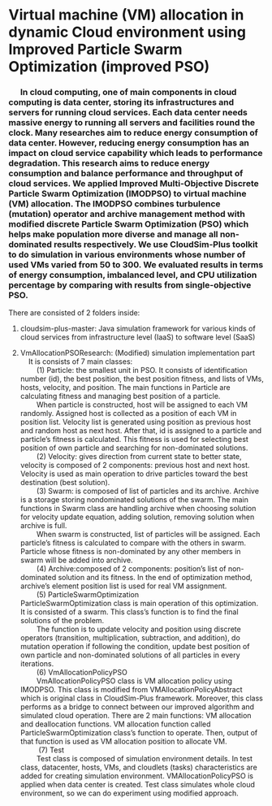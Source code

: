 # Virtual machine (VM) allocation in dynamic Cloud environment using Improved Particle Swarm Optimization (improved PSO) <br />
### &nbsp;&nbsp;&nbsp;&nbsp;&nbsp;&nbsp;In cloud computing, one of main components in cloud computing is data center, storing its infrastructures and servers for running cloud services. Each data center needs massive energy to running all servers and facilities round the clock. Many researches aim to reduce energy consumption of data center. However, reducing energy consumption has an impact on cloud service capability which leads to performance degradation. This research aims to reduce energy consumption and balance performance and throughput of cloud services. We applied Improved Multi-Objective Discrete Particle Swarm Optimization (IMODPSO) to virtual machine (VM) allocation. The IMODPSO combines turbulence (mutation) operator and archive management method with modified discrete Particle Swarm Optimization (PSO) which helps make population more diverse and manage all non-dominated results respectively. We use CloudSim-Plus toolkit to do simulation in various environments whose number of used VMs varied from 50 to 300. We evaluated results in terms of energy consumption, imbalanced level, and CPU utilization percentage by comparing with results from single-objective PSO. 

There are consisted of 2 folders inside:

1. cloudsim-plus-master: Java simulation framework for various kinds of cloud services from infrastructure level (IaaS) to software level (SaaS)

2. VmAllocationPSOResearch: (Modified) simulation implementation part<br />
&nbsp;&nbsp;&nbsp;&nbsp;It is consists of 7 main classes:<br />
&nbsp;&nbsp;&nbsp;&nbsp;&nbsp;&nbsp;&nbsp;&nbsp;(1) Particle: the smallest unit in PSO. It consists of identification number (id), the best position, the best position fitness, and lists of VMs, hosts, velocity, and position. The main functions in Particle are calculating fitness and managing best position of a particle. <br />
&nbsp;&nbsp;&nbsp;&nbsp;&nbsp;&nbsp;&nbsp;&nbsp;When particle is constructed, host will be assigned to each VM randomly. Assigned host is collected as a position of each VM in position list. Velocity list is generated using position as previous host and random host as next host. After that, id is assigned to a particle and particle’s fitness is calculated. This fitness is used for selecting best position of own particle and searching for non-dominated solutions. <br />
&nbsp;&nbsp;&nbsp;&nbsp;&nbsp;&nbsp;&nbsp;&nbsp;(2) Velocity: gives direction from current state to better state, velocity is composed of 2 components: previous host and next host. Velocity is used as main operation to drive particles toward the best destination (best solution). <br />
&nbsp;&nbsp;&nbsp;&nbsp;&nbsp;&nbsp;&nbsp;&nbsp;(3) Swarm: is composed of list of particles and its archive. Archive is a storage storing nondominated solutions of the swarm. The main functions in Swarm class are handling archive when choosing solution for velocity update equation, adding solution, removing solution when archive is full. <br />
&nbsp;&nbsp;&nbsp;&nbsp;&nbsp;&nbsp;&nbsp;&nbsp;When swarm is constructed, list of particles will be assigned. Each particle’s fitness is calculated to compare with the others in swarm. Particle whose fitness is non-dominated by any other members in swarm will be added into archive. <br />
 &nbsp;&nbsp;&nbsp;&nbsp;&nbsp;&nbsp;&nbsp;&nbsp;(4) Archive:composed of 2 components: position’s list of non-dominated solution and its fitness. In the end of optimization method, archive’s element position list is used for real VM assignment. <br />
 &nbsp;&nbsp;&nbsp;&nbsp;&nbsp;&nbsp;&nbsp;&nbsp;(5) ParticleSwarmOptimization  <br />
ParticleSwarmOptimization class is main operation of this optimization. It is consisted of a swarm. This class’s function is to find the final solutions of the problem.  <br />
&nbsp;&nbsp;&nbsp;&nbsp;&nbsp;&nbsp;&nbsp;&nbsp;The function is to update velocity and position using discrete operators (transition, multiplication, subtraction, and addition), do mutation operation if following the condition, update best position of own particle and non-dominated solutions of all particles in every iterations. <br />
 &nbsp;&nbsp;&nbsp;&nbsp;&nbsp;&nbsp;&nbsp;&nbsp;(6) VmAllocationPolicyPSO <br />
&nbsp;&nbsp;&nbsp;&nbsp;&nbsp;&nbsp;&nbsp;&nbsp;VmAllocationPolicyPSO class is VM allocation policy using IMODPSO. This class is modified from VMAllocationPolicyAbstract which is original class in CloudSim-Plus framework. Moreover, this class performs as a bridge to connect between our improved algorithm and simulated cloud operation. There are 2 main functions: VM allocation and deallocation functions. VM allocation function called ParticleSwarmOptimization class’s function to operate. Then, output of that function is used as VM allocation position to allocate VM. <br /> 
&nbsp;&nbsp;&nbsp;&nbsp;&nbsp;&nbsp;&nbsp;&nbsp; (7) Test <br />
&nbsp;&nbsp;&nbsp;&nbsp;&nbsp;&nbsp;&nbsp;&nbsp;Test class is composed of simulation environment details. In test class, datacenter, hosts, VMs, and cloudlets (tasks) characteristics are added for creating simulation environment. VMAllocationPolicyPSO is applied when data center is created. Test class simulates whole cloud environment, so we can do experiment using modified approach.

